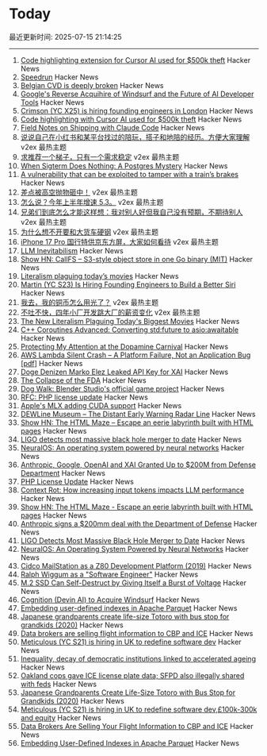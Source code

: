 # Today

最近更新时间: 2025-07-15 21:14:25

--- 
1. [Code highlighting extension for Cursor AI used for $500k theft](https://securelist.com/open-source-package-for-cursor-ai-turned-into-a-crypto-heist/116908/) Hacker News
2. [Speedrun](https://www.educationprogress.org/p/speedrun) Hacker News
3. [Belgian CVD is deeply broken](https://devae.re/posts/belgian-cvd-is-deeply-broken/) Hacker News
4. [Google's Reverse Acquihire of Windsurf and the Future of AI Developer Tools](https://www.qodo.ai/blog/googles-reverse-acquihire-of-windsurf-a-glimpse-into-the-future-of-ai-developer-tools/) Hacker News
5. [Crimson (YC X25) is hiring founding engineers in London](https://www.ycombinator.com/companies/crimson/jobs/kCikzj1-founding-engineer-full-stack) Hacker News
6. [Code highlighting with Cursor AI used for $500k theft](https://securelist.com/open-source-package-for-cursor-ai-turned-into-a-crypto-heist/116908/) Hacker News
7. [Field Notes on Shipping with Claude Code](https://www.lesswrong.com/posts/dxiConBZTd33sFaRC/field-notes-from-shipping-real-code-with-claude) Hacker News
8. [说说自己在小红书和某平台找过的陪玩，搭子和地陪的经历。方便大家理解](https://www.v2ex.com/t/1145279) v2ex 最热主题
9. [求推荐一个梯子，只有一个需求稳定](https://www.v2ex.com/t/1145254) v2ex 最热主题
10. [When Sigterm Does Nothing: A Postgres Mystery](https://clickhouse.com/blog/sigterm-postgres-mystery) Hacker News
11. [A vulnerability that can be exploited to tamper with a train’s brakes](https://www.securityweek.com/train-hack-gets-proper-attention-after-20-years-researcher/) Hacker News
12. [差点被高空抛物砸中！](https://www.v2ex.com/t/1145239) v2ex 最热主题
13. [怎么说？今年上半年增速 5.3。](https://www.v2ex.com/t/1145234) v2ex 最热主题
14. [兄弟们到底怎么才能这样想：我对别人好但我自己没有预期，不期待别人](https://www.v2ex.com/t/1145207) v2ex 最热主题
15. [为什么想不开要和大货车硬钢](https://www.v2ex.com/t/1145200) v2ex 最热主题
16. [iPhone 17 Pro 国行特供京东方屏，大家如何看待](https://www.v2ex.com/t/1145191) v2ex 最热主题
17. [LLM Inevitabilism](https://tomrenner.com/posts/llm-inevitabilism/) Hacker News
18. [Show HN: CallFS – S3-style object store in one Go binary (MIT)](https://github.com/ebogdum/callfs) Hacker News
19. [Literalism plaguing today’s movies](https://www.newyorker.com/culture/critics-notebook/the-new-literalism-plaguing-todays-biggest-movies) Hacker News
20. [Martin (YC S23) Is Hiring Founding Engineers to Build a Better Siri](https://www.ycombinator.com/companies/martin/jobs/) Hacker News
21. [我去，我的铜币怎么用光了？](https://www.v2ex.com/t/1145199) v2ex 最热主题
22. [不吐不快，四年小厂开发跳大厂的薪资变化](https://www.v2ex.com/t/1145170) v2ex 最热主题
23. [The New Literalism Plaguing Today's Biggest Movies](https://www.newyorker.com/culture/critics-notebook/the-new-literalism-plaguing-todays-biggest-movies) Hacker News
24. [C++ Coroutines Advanced: Converting std:future to asio:awaitable](https://www.ddhigh.com/en/2025/07/15/cpp-coroutine-future-to-awaitable/) Hacker News
25. [Protecting My Attention at the Dopamine Carnival](https://www.amirsharif.com/protecting-my-attention-at-the-dopamine-carnival) Hacker News
26. [AWS Lambda Silent Crash – A Platform Failure, Not an Application Bug [pdf]](https://lyons-den.com/whitepapers/aws-lambda-silent-crash.pdf) Hacker News
27. [Doge Denizen Marko Elez Leaked API Key for XAI](https://krebsonsecurity.com/2025/07/doge-denizen-marko-elez-leaked-api-key-for-xai/) Hacker News
28. [The Collapse of the FDA](https://www.nytimes.com/2025/07/08/magazine/fda-collapse-rfk-kennedy.html) Hacker News
29. [Dog Walk: Blender Studio's official game project](https://blenderstudio.itch.io/dogwalk) Hacker News
30. [RFC: PHP license update](https://wiki.php.net/rfc/php_license_update) Hacker News
31. [Apple's MLX adding CUDA support](https://github.com/ml-explore/mlx/pull/1983) Hacker News
32. [DEWLine Museum – The Distant Early Warning Radar Line](https://dewlinemuseum.com/) Hacker News
33. [Show HN: The HTML Maze – Escape an eerie labyrinth built with HTML pages](https://htmlmaze.com/) Hacker News
34. [LIGO detects most massive black hole merger to date](https://www.caltech.edu/about/news/ligo-detects-most-massive-black-hole-merger-to-date) Hacker News
35. [NeuralOS: An operating system powered by neural networks](https://neural-os.com/) Hacker News
36. [Anthropic, Google, OpenAI and XAI Granted Up to $200M from Defense Department](https://www.cnbc.com/2025/07/14/anthropic-google-openai-xai-granted-up-to-200-million-from-dod.html) Hacker News
37. [PHP License Update](https://wiki.php.net/rfc/php_license_update) Hacker News
38. [Context Rot: How increasing input tokens impacts LLM performance](https://research.trychroma.com/context-rot) Hacker News
39. [Show HN: The HTML Maze - Escape an eerie labyrinth built with HTML pages](https://htmlmaze.com/) Hacker News
40. [Anthropic signs a $200mm deal with the Department of Defense](https://www.anthropic.com/news/anthropic-and-the-department-of-defense-to-advance-responsible-ai-in-defense-operations) Hacker News
41. [LIGO Detects Most Massive Black Hole Merger to Date](https://www.caltech.edu/about/news/ligo-detects-most-massive-black-hole-merger-to-date) Hacker News
42. [NeuralOS: An Operating System Powered by Neural Networks](https://neural-os.com/) Hacker News
43. [Cidco MailStation as a Z80 Development Platform (2019)](https://jcs.org/2019/05/03/mailstation) Hacker News
44. [Ralph Wiggum as a "Software Engineer"](https://ghuntley.com/ralph/) Hacker News
45. [M.2 SSD Can Self-Destruct by Giving Itself a Burst of Voltage](https://uk.pcmag.com/storage/159074/this-m2-ssd-can-self-destruct-by-giving-itself-a-burst-of-voltage) Hacker News
46. [Cognition (Devin AI) to Acquire Windsurf](https://cognition.ai/blog/windsurf) Hacker News
47. [Embedding user-defined indexes in Apache Parquet](https://datafusion.apache.org/blog/2025/07/14/user-defined-parquet-indexes/) Hacker News
48. [Japanese grandparents create life-size Totoro with bus stop for grandkids (2020)](https://mymodernmet.com/totoro-sculpture-bus-stop/) Hacker News
49. [Data brokers are selling flight information to CBP and ICE](https://www.eff.org/deeplinks/2025/07/data-brokers-are-selling-your-flight-information-cbp-and-ice) Hacker News
50. [Meticulous (YC S21) is hiring in UK to redefine software dev](https://tinyurl.com/join-meticulous) Hacker News
51. [Inequality, decay of democratic institutions linked to accelerated ageing](https://www.nature.com/articles/d41586-025-02181-x) Hacker News
52. [Oakland cops gave ICE license plate data; SFPD also illegally shared with feds](https://sfstandard.com/2025/07/14/oakland-san-francisco-ice-license-plate-readers/) Hacker News
53. [Japanese Grandparents Create Life-Size Totoro with Bus Stop for Grandkids (2020)](https://mymodernmet.com/totoro-sculpture-bus-stop/) Hacker News
54. [Meticulous (YC S21) is hiring in UK to redefine software dev,£100k-300k and equity](https://tinyurl.com/join-meticulous) Hacker News
55. [Data Brokers Are Selling Your Flight Information to CBP and ICE](https://www.eff.org/deeplinks/2025/07/data-brokers-are-selling-your-flight-information-cbp-and-ice) Hacker News
56. [Embedding User-Defined Indexes in Apache Parquet](https://datafusion.apache.org/blog/2025/07/14/user-defined-parquet-indexes/) Hacker News
